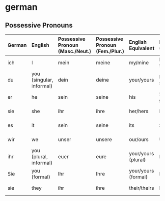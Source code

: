 # german

##  Possessive Pronouns

| German | English                  | Possessive Pronoun (Masc./Neut.) | Possessive Pronoun (Fem./Plur.) | English Equivalent  | Example Sentence (Masculine/Neuter) | Example Sentence (Feminine/Plural) |
| :----- | :----------------------- | :------------------------------- | :------------------------------ | :------------------ | :---------------------------------- | :--------------------------------- |
| ich    | I                        | mein                             | meine                           | my/mine             | Mein Hund ist freundlich.           | Meine Uhr ist kaputt.              |
| du     | you (singular, informal) | dein                             | deine                           | your/yours          | Dein Auto ist schnell.              | Deine Tasche ist teuer.            |
| er     | he                       | sein                             | seine                           | his                 | Sein Bruder ist groß.               | Seine Schwester ist klein.         |
| sie    | she                      | ihr                              | ihre                            | her/hers            | Ihr Sohn ist hier.                  | Ihre Tochter ist dort.             |
| es     | it                       | sein                             | seine                           | its                 | Sein Essen ist kalt.                | Seine Farben sind hell.            |
| wir    | we                       | unser                            | unsere                          | our/ours            | Unser Haus ist alt.                 | Unsere Wohnung ist groß.           |
| ihr    | you (plural, informal)   | euer                             | eure                            | your/yours (plural) | Euer Team ist gut.                  | Eure Lehrerin ist streng.          |
| Sie    | you (formal)             | Ihr                              | Ihre                            | your/yours (formal) | Ihr Büro ist hier.                  | Ihre Firma ist erfolgreich.        |
| sie    | they                     | ihr                              | ihre                            | their/theirs        | Ihr Land ist weit.                  | Ihre Stadt ist schön.              |
